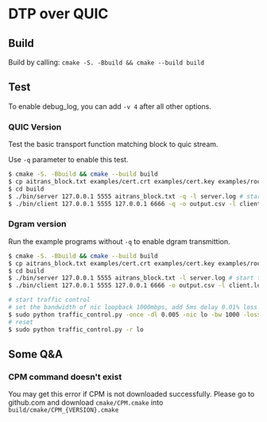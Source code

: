 # DTP over QUIC

## Build

Build by calling: 
`cmake -S. -Bbuild && cmake --build build`

## Test

To enable debug_log, you can add `-v 4` after all other options.

### QUIC Version

Test the basic transport function matching block to quic stream.

Use `-q` parameter to enable this test.

```sh
$ cmake -S. -Bbuild && cmake --build build
$ cp aitrans_block.txt examples/cert.crt examples/cert.key examples/rootca.crt ./build
$ cd build
$ ./bin/server 127.0.0.1 5555 aitrans_block.txt -q -l server.log # start the server
$ ./bin/client 127.0.0.1 5555 127.0.0.1 6666 -q -o output.csv -l client.log # start the client
```

### Dgram version

Run the example programs without `-q` to enable dgram transmittion.

```sh
$ cmake -S. -Bbuild && cmake --build build
$ cp aitrans_block.txt examples/cert.crt examples/cert.key examples/rootca.crt ./build
$ cd build
$ ./bin/server 127.0.0.1 5555 aitrans_block.txt -l server.log # start the server
$ ./bin/client 127.0.0.1 5555 127.0.0.1 6666 -o output.csv -l client.log # start the client
```

```sh
# start traffic control
# set the bandwidth of nic loopback 1000mbps, add 5ms delay 0.01% loss and 10% reordering
$ sudo python traffic_control.py -once -dl 0.005 -nic lo -bw 1000 -loss 0.01 -re 10%
# reset
$ sudo python traffic_control.py -r lo
```

## Some Q&A

### CPM command doesn't exist

You may get this error if CPM is not downloaded successfully. Please go to github.com and download `cmake/CPM.cmake` into `build/cmake/CPM_{VERSION}.cmake`
